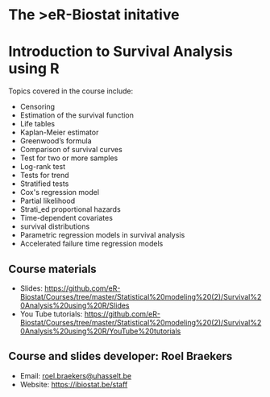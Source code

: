 # The >eR-Biostat initative
# Introduction to Survival Analysis using R

Topics covered in the course include:

* Censoring
* Estimation of the survival function
* Life tables
* Kaplan-Meier estimator
* Greenwood’s formula
* Comparison of survival curves
* Test for two or more samples
* Log-rank test
* Tests for trend
* Stratified tests
* Cox's regression model
* Partial likelihood
* Strati_ed proportional hazards
* Time-dependent covariates
* survival distributions
* Parametric regression models in survival analysis
* Accelerated failure time regression models
## Course materials

* Slides: https://github.com/eR-Biostat/Courses/tree/master/Statistical%20modeling%20(2)/Survival%20Analysis%20using%20R/Slides
* You Tube tutorials: https://github.com/eR-Biostat/Courses/tree/master/Statistical%20modeling%20(2)/Survival%20Analysis%20using%20R/YouTube%20tutorials

## Course and slides developer: Roel Braekers 
 * Email: roel.braekers@uhasselt.be 
 * Website: https://ibiostat.be/staff
